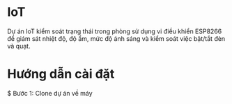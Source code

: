 # IoT

Dự án IoT kiểm soát trạng thái trong phòng sử dụng vi điều khiển ESP8266 để giám sát nhiệt độ, độ ẩm, mức độ ánh sáng và kiểm soát việc bật/tắt đèn và quạt.

# Hướng dẫn cài đặt

$ Bước 1: Clone dự án về máy
